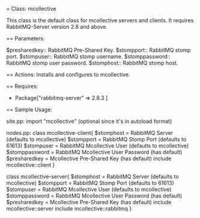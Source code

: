 = Class: mcollective

This class is the default class for mcollective servers and clients.
It requires RabbitMQ-Server version 2.8 and above.

== Parameters:

  $presharedkey::             RabbitMQ Pre-Shared Key.
  $stompport::                RabbitMQ stomp port.
  $stompuser::                RabbitMQ stomp username.
  $stomppassword::            RabbitMQ stomp user password.
  $stomphost::                RabbitMQ stomp host.


== Actions:
  Installs and configures to mcollective.

== Requires:
  - Package["rabbitmq-server" => 2.8.3 ]

== Sample Usage:

site.pp:
   import "mcollective" (optional since it's in autoload format)

nodes.pp:
   class mcollective-client{
       $stomphost     = RabbitMQ Server (defaults to mcollective)
       $stompport     = RabbitMQ Stomp Port (defaults to 61613)
       $stompuser     = RabbitMQ Mcollective User (defaults to mcollective)
       $stomppassword = RabbitMQ Mcollective User Password (has default)
       $presharedkey  = Mcollective Pre-Shared Key (has default)
       include mcollective::client
   }

   class mcollective-server{
       $stomphost     = RabbitMQ Server (defaults to mcollective)
       $stompport     = RabbitMQ Stomp Port (defaults to 61613)
       $stompuser     = RabbitMQ Mcollective User (defaults to mcollective)
       $stomppassword = RabbitMQ Mcollective User Password (has default)
       $presharedkey  = Mcollective Pre-Shared Key (has default)
       include mcollective::server
       include mcollective::rabbitmq
   }

